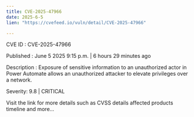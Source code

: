 ```yaml
---
title: CVE-2025-47966
date: 2025-6-5
lien: "https://cvefeed.io/vuln/detail/CVE-2025-47966"

---
```


CVE ID : CVE-2025-47966

Published :  June 5
2025
9:15 p.m. | 6 hours
29 minutes ago

Description : Exposure of sensitive information to an unauthorized actor in Power Automate allows an unauthorized attacker to elevate privileges over a network.

Severity: 9.8 | CRITICAL

Visit the link for more details
such as CVSS details
affected products
timeline
and more...
